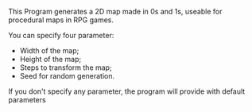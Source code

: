 This Program generates a 2D map made in 0s and 1s, 
useable for procedural maps in RPG games.

You can specify four parameter:
* Width of the map;
* Height of the map;
* Steps to transform the map;
* Seed for random generation.

If you don't specify any parameter, 
the program will provide with default parameters
